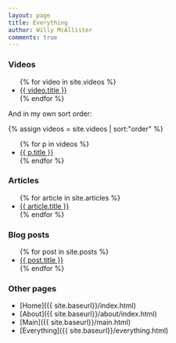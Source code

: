 ```yaml
---
layout: page
title: Everything
author: Willy McAllister
comments: true
---
```


### Videos

<ul>
{% for video in site.videos %}
  <li>
    <a href="{{ video.url | prepend: site.baseurl }}">{{ video.title }}</a>
  </li>
{% endfor %} 
</ul>

And in my own sort order:

{% assign videos = site.videos | sort:"order"  %}
<ul>
  {% for p in videos %}
    <li>
        <a href="{{ p.url | prepend: site.baseurl }}">{{ p.title }}</a>
    </li>
  {% endfor %}
</ul> 

### Articles

<ul>
{% for article in site.articles %}
  <li>
    <a href="{{ article.url | prepend: site.baseurl }}">{{ article.title }}</a>
  </li>
{% endfor %}
</ul>

### Blog posts

<ul>
{% for post in site.posts %}
  <li>
    <a href="{{ post.url }}">{{ post.title }}</a>
  </li>
{% endfor %}
</ul>

### Other pages

- [Home]({{ site.baseurl}}/index.html)
- [About]({{ site.baseurl}}/about/index.html)
- [Main]({{ site.baseurl}}/main.html)
- [Everything]({{ site.baseurl}}/everything.html)
